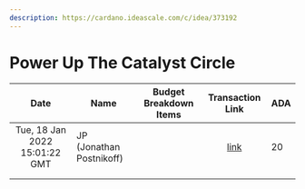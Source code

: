 ```yaml
---
description: https://cardano.ideascale.com/c/idea/373192
---
```


# Power Up The Catalyst Circle



<table><thead><tr><th align="center">Date</th><th>Name</th><th data-type="select">Budget Breakdown Items</th><th align="center">Transaction Link</th><th>ADA</th></tr></thead><tbody><tr><td align="center">Tue, 18 Jan 2022 15:01:22 GMT</td><td>JP (Jonathan Postnikoff)</td><td></td><td align="center"><a href="https://github.com/cctreasury/Treasury-system/blob/main/Transaction%20recordings/Fund6/Power-Up-The-Catalyst-Circle/Other/1642518082713-JP-(Jonathan-Postnikoff).md">link</a></td><td>20</td></tr><tr><td align="center"></td><td></td><td></td><td align="center"></td><td></td></tr><tr><td align="center"></td><td></td><td></td><td align="center"></td><td></td></tr></tbody></table>
